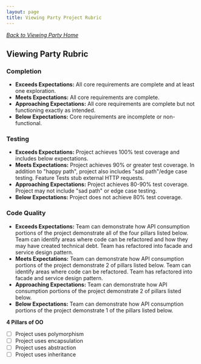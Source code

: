 ```yaml
---
layout: page
title: Viewing Party Project Rubric
---
```

_[Back to Viewing Party Home](./index)_
## Viewing Party Rubric

### Completion

- **Exceeds Expectations:** All core requirements are complete and at least one exploration.
- **Meets Expectations:** All core requirements are complete.
- **Approaching Expectations:** All core requirements are complete but not functioning exactly as intended.
- **Below Expectations:** Core requirements are incomplete or non-functional.

### Testing

* **Exceeds Expectations:** Project achieves 100% test coverage and includes below expectations.
* **Meets Expectations:** Project achieves 90% or greater test coverage. In addition to "happy path", project also includes "sad path"/edge case testing. Feature Tests stub external HTTP requests.
* **Approaching Expectations:** Project achieves 80-90% test coverage. Project may not include "sad path" or edge case testing.
* **Below Expectations:** Project does not achieve 80% test coverage.

### Code Quality

- **Exceeds Expectations:** Team can demonstrate how API consumption portions of the project demonstrate all of the four pillars listed below. Team can identify areas where code can be refactored and how they may have created technical debt. Team has refactored into facade and service design pattern.
- **Meets Expectations:** Team can demonstrate how API consumption portions of the project demonstrate 2 of pillars listed below. Team can identify areas where code can be refactored. Team has refactored into facade and service design pattern.
- **Approaching Expectations:** Team can demonstrate how API consumption portions of the project demonstrate 2 of pillars listed below.
- **Below Expectations:** Team can demonstrate how API consumption portions of the project demonstrate 1 of the pillars listed below.

**4 Pillars of OO**

- [ ] Project uses polymorphism
- [ ] Project uses encapsulation
- [ ] Project uses abstraction
- [ ] Project uses inheritance
